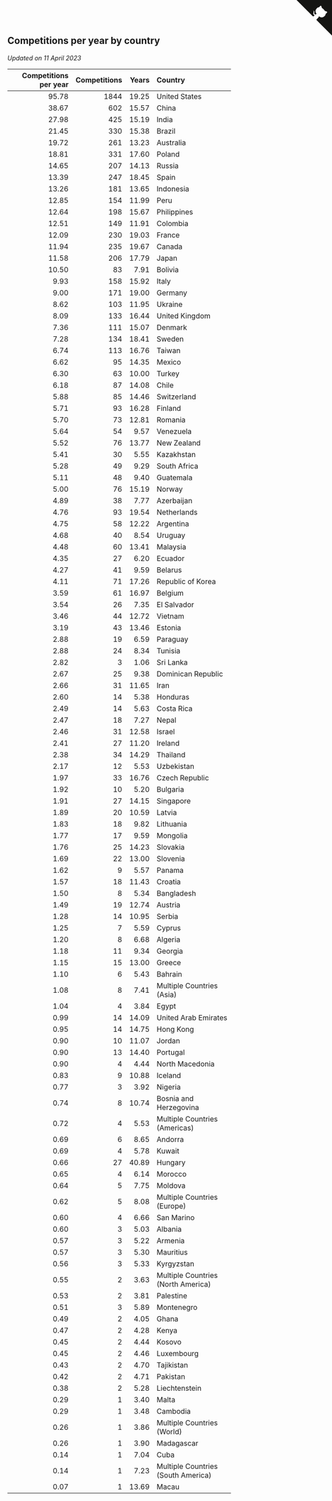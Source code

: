 ## Competitions per year by country

*Updated on 11 April 2023*

| Competitions per year | Competitions | Years | Country |
| ---: | ---: | ---: | :--- |
| 95.78 | 1844 | 19.25 | United States |
| 38.67 | 602 | 15.57 | China |
| 27.98 | 425 | 15.19 | India |
| 21.45 | 330 | 15.38 | Brazil |
| 19.72 | 261 | 13.23 | Australia |
| 18.81 | 331 | 17.60 | Poland |
| 14.65 | 207 | 14.13 | Russia |
| 13.39 | 247 | 18.45 | Spain |
| 13.26 | 181 | 13.65 | Indonesia |
| 12.85 | 154 | 11.99 | Peru |
| 12.64 | 198 | 15.67 | Philippines |
| 12.51 | 149 | 11.91 | Colombia |
| 12.09 | 230 | 19.03 | France |
| 11.94 | 235 | 19.67 | Canada |
| 11.58 | 206 | 17.79 | Japan |
| 10.50 | 83 | 7.91 | Bolivia |
| 9.93 | 158 | 15.92 | Italy |
| 9.00 | 171 | 19.00 | Germany |
| 8.62 | 103 | 11.95 | Ukraine |
| 8.09 | 133 | 16.44 | United Kingdom |
| 7.36 | 111 | 15.07 | Denmark |
| 7.28 | 134 | 18.41 | Sweden |
| 6.74 | 113 | 16.76 | Taiwan |
| 6.62 | 95 | 14.35 | Mexico |
| 6.30 | 63 | 10.00 | Turkey |
| 6.18 | 87 | 14.08 | Chile |
| 5.88 | 85 | 14.46 | Switzerland |
| 5.71 | 93 | 16.28 | Finland |
| 5.70 | 73 | 12.81 | Romania |
| 5.64 | 54 | 9.57 | Venezuela |
| 5.52 | 76 | 13.77 | New Zealand |
| 5.41 | 30 | 5.55 | Kazakhstan |
| 5.28 | 49 | 9.29 | South Africa |
| 5.11 | 48 | 9.40 | Guatemala |
| 5.00 | 76 | 15.19 | Norway |
| 4.89 | 38 | 7.77 | Azerbaijan |
| 4.76 | 93 | 19.54 | Netherlands |
| 4.75 | 58 | 12.22 | Argentina |
| 4.68 | 40 | 8.54 | Uruguay |
| 4.48 | 60 | 13.41 | Malaysia |
| 4.35 | 27 | 6.20 | Ecuador |
| 4.27 | 41 | 9.59 | Belarus |
| 4.11 | 71 | 17.26 | Republic of Korea |
| 3.59 | 61 | 16.97 | Belgium |
| 3.54 | 26 | 7.35 | El Salvador |
| 3.46 | 44 | 12.72 | Vietnam |
| 3.19 | 43 | 13.46 | Estonia |
| 2.88 | 19 | 6.59 | Paraguay |
| 2.88 | 24 | 8.34 | Tunisia |
| 2.82 | 3 | 1.06 | Sri Lanka |
| 2.67 | 25 | 9.38 | Dominican Republic |
| 2.66 | 31 | 11.65 | Iran |
| 2.60 | 14 | 5.38 | Honduras |
| 2.49 | 14 | 5.63 | Costa Rica |
| 2.47 | 18 | 7.27 | Nepal |
| 2.46 | 31 | 12.58 | Israel |
| 2.41 | 27 | 11.20 | Ireland |
| 2.38 | 34 | 14.29 | Thailand |
| 2.17 | 12 | 5.53 | Uzbekistan |
| 1.97 | 33 | 16.76 | Czech Republic |
| 1.92 | 10 | 5.20 | Bulgaria |
| 1.91 | 27 | 14.15 | Singapore |
| 1.89 | 20 | 10.59 | Latvia |
| 1.83 | 18 | 9.82 | Lithuania |
| 1.77 | 17 | 9.59 | Mongolia |
| 1.76 | 25 | 14.23 | Slovakia |
| 1.69 | 22 | 13.00 | Slovenia |
| 1.62 | 9 | 5.57 | Panama |
| 1.57 | 18 | 11.43 | Croatia |
| 1.50 | 8 | 5.34 | Bangladesh |
| 1.49 | 19 | 12.74 | Austria |
| 1.28 | 14 | 10.95 | Serbia |
| 1.25 | 7 | 5.59 | Cyprus |
| 1.20 | 8 | 6.68 | Algeria |
| 1.18 | 11 | 9.34 | Georgia |
| 1.15 | 15 | 13.00 | Greece |
| 1.10 | 6 | 5.43 | Bahrain |
| 1.08 | 8 | 7.41 | Multiple Countries (Asia) |
| 1.04 | 4 | 3.84 | Egypt |
| 0.99 | 14 | 14.09 | United Arab Emirates |
| 0.95 | 14 | 14.75 | Hong Kong |
| 0.90 | 10 | 11.07 | Jordan |
| 0.90 | 13 | 14.40 | Portugal |
| 0.90 | 4 | 4.44 | North Macedonia |
| 0.83 | 9 | 10.88 | Iceland |
| 0.77 | 3 | 3.92 | Nigeria |
| 0.74 | 8 | 10.74 | Bosnia and Herzegovina |
| 0.72 | 4 | 5.53 | Multiple Countries (Americas) |
| 0.69 | 6 | 8.65 | Andorra |
| 0.69 | 4 | 5.78 | Kuwait |
| 0.66 | 27 | 40.89 | Hungary |
| 0.65 | 4 | 6.14 | Morocco |
| 0.64 | 5 | 7.75 | Moldova |
| 0.62 | 5 | 8.08 | Multiple Countries (Europe) |
| 0.60 | 4 | 6.66 | San Marino |
| 0.60 | 3 | 5.03 | Albania |
| 0.57 | 3 | 5.22 | Armenia |
| 0.57 | 3 | 5.30 | Mauritius |
| 0.56 | 3 | 5.33 | Kyrgyzstan |
| 0.55 | 2 | 3.63 | Multiple Countries (North America) |
| 0.53 | 2 | 3.81 | Palestine |
| 0.51 | 3 | 5.89 | Montenegro |
| 0.49 | 2 | 4.05 | Ghana |
| 0.47 | 2 | 4.28 | Kenya |
| 0.45 | 2 | 4.44 | Kosovo |
| 0.45 | 2 | 4.46 | Luxembourg |
| 0.43 | 2 | 4.70 | Tajikistan |
| 0.42 | 2 | 4.71 | Pakistan |
| 0.38 | 2 | 5.28 | Liechtenstein |
| 0.29 | 1 | 3.40 | Malta |
| 0.29 | 1 | 3.48 | Cambodia |
| 0.26 | 1 | 3.86 | Multiple Countries (World) |
| 0.26 | 1 | 3.90 | Madagascar |
| 0.14 | 1 | 7.04 | Cuba |
| 0.14 | 1 | 7.23 | Multiple Countries (South America) |
| 0.07 | 1 | 13.69 | Macau |


<a href="https://github.com/jonatanklosko/wca_statistics" class="github-corner" aria-label="View source on Github"><svg width="80" height="80" viewBox="0 0 250 250" style="fill:#151513; color:#fff; position: absolute; top: 0; border: 0; right: 0;" aria-hidden="true"><path d="M0,0 L115,115 L130,115 L142,142 L250,250 L250,0 Z"></path><path d="M128.3,109.0 C113.8,99.7 119.0,89.6 119.0,89.6 C122.0,82.7 120.5,78.6 120.5,78.6 C119.2,72.0 123.4,76.3 123.4,76.3 C127.3,80.9 125.5,87.3 125.5,87.3 C122.9,97.6 130.6,101.9 134.4,103.2" fill="currentColor" style="transform-origin: 130px 106px;" class="octo-arm"></path><path d="M115.0,115.0 C114.9,115.1 118.7,116.5 119.8,115.4 L133.7,101.6 C136.9,99.2 139.9,98.4 142.2,98.6 C133.8,88.0 127.5,74.4 143.8,58.0 C148.5,53.4 154.0,51.2 159.7,51.0 C160.3,49.4 163.2,43.6 171.4,40.1 C171.4,40.1 176.1,42.5 178.8,56.2 C183.1,58.6 187.2,61.8 190.9,65.4 C194.5,69.0 197.7,73.2 200.1,77.6 C213.8,80.2 216.3,84.9 216.3,84.9 C212.7,93.1 206.9,96.0 205.4,96.6 C205.1,102.4 203.0,107.8 198.3,112.5 C181.9,128.9 168.3,122.5 157.7,114.1 C157.9,116.9 156.7,120.9 152.7,124.9 L141.0,136.5 C139.8,137.7 141.6,141.9 141.8,141.8 Z" fill="currentColor" class="octo-body"></path></svg></a><style>.github-corner:hover .octo-arm{animation:octocat-wave 560ms ease-in-out}@keyframes octocat-wave{0%,100%{transform:rotate(0)}20%,60%{transform:rotate(-25deg)}40%,80%{transform:rotate(10deg)}}@media (max-width:500px){.github-corner:hover .octo-arm{animation:none}.github-corner .octo-arm{animation:octocat-wave 560ms ease-in-out}}</style>
